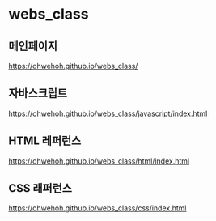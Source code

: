 # webs_class

## 메인페이지
https://ohwehoh.github.io/webs_class/

## 자바스크립트
https://ohwehoh.github.io/webs_class/javascript/index.html

## HTML 레퍼런스
https://ohwehoh.github.io/webs_class/html/index.html

## CSS 래퍼런스
https://ohwehoh.github.io/webs_class/css/index.html
